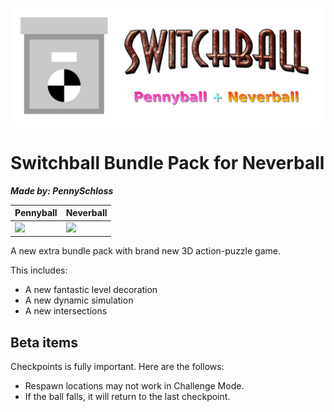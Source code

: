 ![repos__logo_title](img/promo/logo_title.png)
# Switchball Bundle Pack for Neverball
***Made by: PennySchloss***

Pennyball | Neverball
----------|----------
<a href="https://discord.gg/qnJR263Hm2"><img src="https://img.shields.io/discord/886320472088797184?logo=discord"></a> | <a href="https://discord.gg/HhMfr4N6H6"><img src="https://img.shields.io/discord/669254822758711297?logo=discord"></a>

A new extra bundle pack with brand new 3D action-puzzle game.

This includes:
* A new fantastic level decoration
* A new dynamic simulation
* A new intersections

## Beta items
Checkpoints is fully important. Here are the follows:
* Respawn locations may not work in Challenge Mode.
* If the ball falls, it will return to the last checkpoint.
